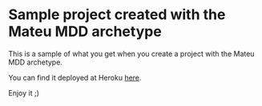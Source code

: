 # Sample project created with the Mateu MDD archetype

This is a sample of what you get when you create a project with the Mateu MDD archetype.

You can find it deployed at Heroku [here](https://artefacto.herokuapp.com/).

Enjoy it ;)
